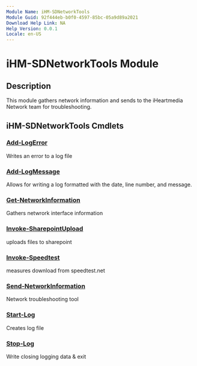 ```yaml
---
Module Name: iHM-SDNetworkTools
Module Guid: 92f444eb-b0f0-4597-85bc-05a9d89a2021
Download Help Link: NA
Help Version: 0.0.1
Locale: en-US
---
```


# iHM-SDNetworkTools Module
## Description
This module gathers network information and sends to the iHeartmedia Network team for troubleshooting.

## iHM-SDNetworkTools Cmdlets
### [Add-LogError](Add-LogError.md)
Writes an error to a log file

### [Add-LogMessage](Add-LogMessage.md)
Allows for writing a log formatted with the date, line number, and message.

### [Get-NetworkInformation](Get-NetworkInformation.md)
Gathers netwrork interface information

### [Invoke-SharepointUpload](Invoke-SharepointUpload.md)
uploads files to sharepoint

### [Invoke-Speedtest](Invoke-Speedtest.md)
measures download from speedtest.net

### [Send-NetworkInformation](Send-NetworkInformation.md)
Network troubleshooting tool

### [Start-Log](Start-Log.md)
Creates log file

### [Stop-Log](Stop-Log.md)
Write closing logging data & exit


